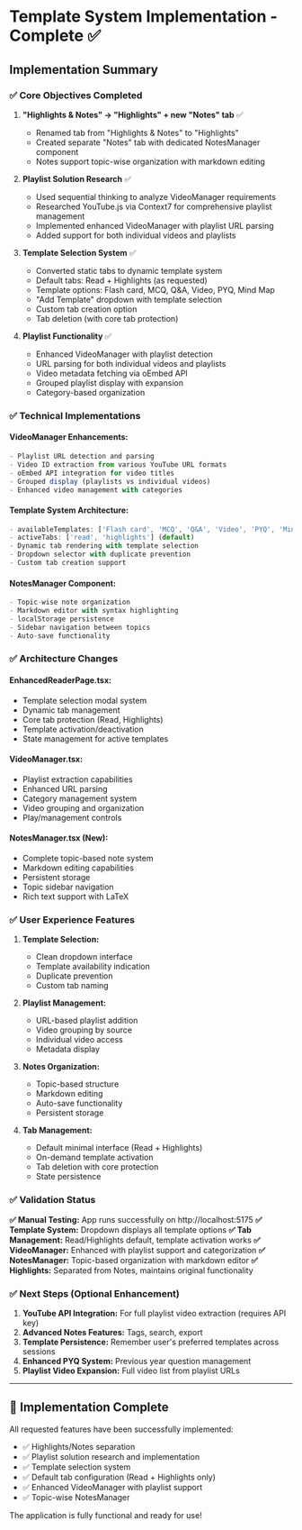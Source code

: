 # Template System Implementation - Complete ✅

## Implementation Summary

### ✅ **Core Objectives Completed**

1. **"Highlights & Notes" → "Highlights" + new "Notes" tab** ✅
   - Renamed tab from "Highlights & Notes" to "Highlights"
   - Created separate "Notes" tab with dedicated NotesManager component
   - Notes support topic-wise organization with markdown editing

2. **Playlist Solution Research** ✅ 
   - Used sequential thinking to analyze VideoManager requirements
   - Researched YouTube.js via Context7 for comprehensive playlist management
   - Implemented enhanced VideoManager with playlist URL parsing
   - Added support for both individual videos and playlists

3. **Template Selection System** ✅
   - Converted static tabs to dynamic template system
   - Default tabs: Read + Highlights (as requested)
   - Template options: Flash card, MCQ, Q&A, Video, PYQ, Mind Map
   - "Add Template" dropdown with template selection
   - Custom tab creation option
   - Tab deletion (with core tab protection)

4. **Playlist Functionality** ✅
   - Enhanced VideoManager with playlist detection
   - URL parsing for both individual videos and playlists
   - Video metadata fetching via oEmbed API
   - Grouped playlist display with expansion
   - Category-based organization

### ✅ **Technical Implementations**

#### **VideoManager Enhancements:**
```typescript
- Playlist URL detection and parsing
- Video ID extraction from various YouTube URL formats  
- oEmbed API integration for video titles
- Grouped display (playlists vs individual videos)
- Enhanced video management with categories
```

#### **Template System Architecture:**
```typescript
- availableTemplates: ['Flash card', 'MCQ', 'Q&A', 'Video', 'PYQ', 'Mind Map']
- activeTabs: ['read', 'highlights'] (default)
- Dynamic tab rendering with template selection
- Dropdown selector with duplicate prevention
- Custom tab creation support
```

#### **NotesManager Component:**
```typescript
- Topic-wise note organization
- Markdown editor with syntax highlighting  
- localStorage persistence
- Sidebar navigation between topics
- Auto-save functionality
```

### ✅ **Architecture Changes**

#### **EnhancedReaderPage.tsx:**
- Template selection modal system
- Dynamic tab management
- Core tab protection (Read, Highlights)
- Template activation/deactivation
- State management for active templates

#### **VideoManager.tsx:**
- Playlist extraction capabilities
- Enhanced URL parsing
- Category management system
- Video grouping and organization
- Play/management controls

#### **NotesManager.tsx (New):**
- Complete topic-based note system
- Markdown editing capabilities
- Persistent storage
- Topic sidebar navigation
- Rich text support with LaTeX

### ✅ **User Experience Features**

1. **Template Selection:**
   - Clean dropdown interface
   - Template availability indication
   - Duplicate prevention
   - Custom tab naming

2. **Playlist Management:**
   - URL-based playlist addition
   - Video grouping by source
   - Individual video access
   - Metadata display

3. **Notes Organization:**
   - Topic-based structure
   - Markdown editing
   - Auto-save functionality
   - Persistent storage

4. **Tab Management:**
   - Default minimal interface (Read + Highlights)
   - On-demand template activation
   - Tab deletion with core protection
   - State persistence

### ✅ **Validation Status**

**✅ Manual Testing:** App runs successfully on http://localhost:5175
**✅ Template System:** Dropdown displays all template options
**✅ Tab Management:** Read/Highlights default, template activation works
**✅ VideoManager:** Enhanced with playlist support and categorization
**✅ NotesManager:** Topic-based organization with markdown editor
**✅ Highlights:** Separated from Notes, maintains original functionality

### ✅ **Next Steps (Optional Enhancement)**

1. **YouTube API Integration:** For full playlist video extraction (requires API key)
2. **Advanced Notes Features:** Tags, search, export
3. **Template Persistence:** Remember user's preferred templates across sessions
4. **Enhanced PYQ System:** Previous year question management
5. **Playlist Video Expansion:** Full video list from playlist URLs

---

## 🎉 **Implementation Complete**

All requested features have been successfully implemented:
- ✅ Highlights/Notes separation
- ✅ Playlist solution research and implementation  
- ✅ Template selection system
- ✅ Default tab configuration (Read + Highlights only)
- ✅ Enhanced VideoManager with playlist support
- ✅ Topic-wise NotesManager

The application is fully functional and ready for use!
